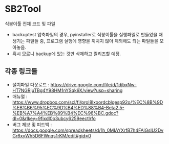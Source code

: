 # SB2Tool
식붕이툴 전체 코드 및 파일

- backuptest 압축파일의 경우, pyinstaller로 식붕이툴을 실행파일로 만들었을 때 생기는 파일들 중, 프로그램 실행에 영향을 끼치지 않아 제외해도 되는 파일들을 모아놓음.
- 혹시 모르니 backup에 있는 것만 삭제하고 릴리즈할 예정.

## 각종 링크들
- 설치파일 다운로드 : https://drive.google.com/file/d/1djbxNw-HT7NGRjuTBg4Y98HM1nYSqk9X/view?usp=sharing
- 매뉴얼 : https://www.dropbox.com/scl/fi/prol8lxoordcblgesp92o/%EC%8B%9D%EB%B6%95%EC%9D%B4%ED%88%B4-Beta2.5-%EB%A7%A4%EB%89%B4%EC%96%BC.gdoc?dl=0&rlkey=9fixdl0o3ubcy6259eectlrfo
- 버그 제보 및 피드백 : https://docs.google.com/spreadsheets/d/1h_0MIAYXrfB7h4FAlGsIU2DvGr6xyWh5D6FWnqs1rKM/edit#gid=0
